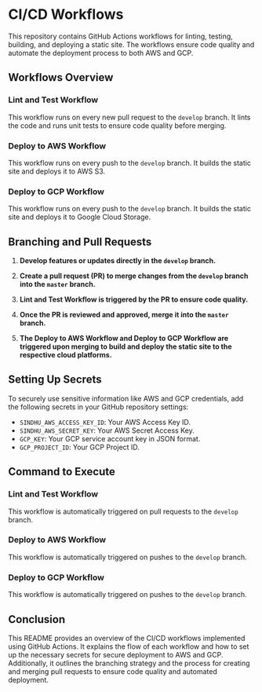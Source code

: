  
# CI/CD Workflows

This repository contains GitHub Actions workflows for linting, testing, building, and deploying a static site. The workflows ensure code quality and automate the deployment process to both AWS and GCP.

## Workflows Overview

### Lint and Test Workflow

This workflow runs on every new pull request to the `develop` branch. It lints the code and runs unit tests to ensure code quality before merging.

### Deploy to AWS Workflow

This workflow runs on every push to the `develop` branch. It builds the static site and deploys it to AWS S3.

### Deploy to GCP Workflow

This workflow runs on every push to the `develop` branch. It builds the static site and deploys it to Google Cloud Storage.

## Branching and Pull Requests

1. **Develop features or updates directly in the `develop` branch.**

2. **Create a pull request (PR) to merge changes from the `develop` branch into the `master` branch.**

3. **Lint and Test Workflow is triggered by the PR to ensure code quality.**

4. **Once the PR is reviewed and approved, merge it into the `master` branch.**

5. **The Deploy to AWS Workflow and Deploy to GCP Workflow are triggered upon merging to build and deploy the static site to the respective cloud platforms.**

## Setting Up Secrets

To securely use sensitive information like AWS and GCP credentials, add the following secrets in your GitHub repository settings:

- `SINDHU_AWS_ACCESS_KEY_ID`: Your AWS Access Key ID.
- `SINDHU_AWS_SECRET_KEY`: Your AWS Secret Access Key.
- `GCP_KEY`: Your GCP service account key in JSON format.
- `GCP_PROJECT_ID`: Your GCP Project ID.

## Command to Execute

### Lint and Test Workflow

This workflow is automatically triggered on pull requests to the `develop` branch.

### Deploy to AWS Workflow

This workflow is automatically triggered on pushes to the `develop` branch.

### Deploy to GCP Workflow

This workflow is automatically triggered on pushes to the `develop` branch.

## Conclusion

This README provides an overview of the CI/CD workflows implemented using GitHub Actions. It explains the flow of each workflow and how to set up the necessary secrets for secure deployment to AWS and GCP. Additionally, it outlines the branching strategy and the process for creating and merging pull requests to ensure code quality and automated deployment.
 
